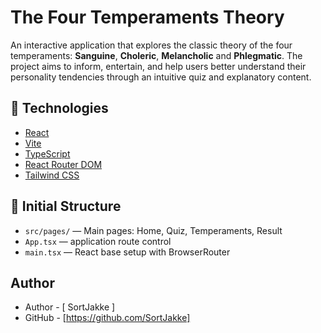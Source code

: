 # The Four Temperaments Theory

An interactive application that explores the classic theory of the four temperaments: **Sanguine**, **Choleric**, **Melancholic** and **Phlegmatic**. The project aims to inform, entertain, and help users better understand their personality tendencies through an intuitive quiz and explanatory content.

## 🔗 Technologies

- [React](https://react.dev/)
- [Vite](https://vitejs.dev/)
- [TypeScript](https://www.typescriptlang.org/)
- [React Router DOM](https://reactrouter.com/)
- [Tailwind CSS](https://tailwindcss.com/)

## 📁 Initial Structure

- `src/pages/` — Main pages: Home, Quiz, Temperaments, Result
- `App.tsx` — application route control
- `main.tsx` — React base setup with BrowserRouter

## Author

- Author - [ SortJakke ]
- GitHub - [https://github.com/SortJakke]

